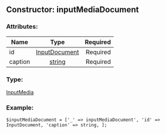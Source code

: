 ## Constructor: inputMediaDocument  

### Attributes:

| Name     |    Type       | Required |
|----------|:-------------:|---------:|
|id|[InputDocument](../types/InputDocument.md) | Required|
|caption|[string](../types/string.md) | Required|
### Type: 

[InputMedia](../types/InputMedia.md)
### Example:

```
$inputMediaDocument = ['_' => inputMediaDocument', 'id' => InputDocument, 'caption' => string, ];
```